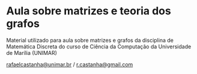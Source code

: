 # Aula sobre matrizes e teoria dos grafos

Material utilizado para aula sobre matrizes e grafos da disciplina de Matemática Discreta do curso de Ciência da Computação da Universidade de Marília (UNIMAR)

rafaelcastanha@unimar.br / r.castanha@gmail.com
